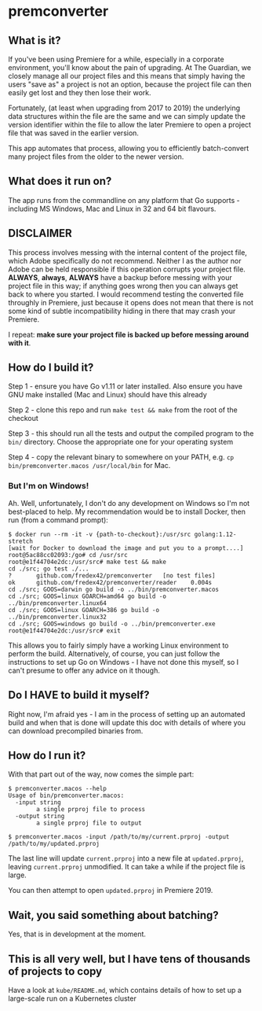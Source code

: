 # premconverter

## What is it?

If you've been using Premiere for a while, especially in a corporate environment, you'll know about the pain
of upgrading.  At The Guardian, we closely manage all our project files and this means that simply having
the users "save as" a project is not an option, because the project file can then easily get lost and they
then lose their work.

Fortunately, (at least when upgrading from 2017 to 2019) the underlying data structures within the file
are the same and we can simply update the version identifier within the file to allow the later Premiere
to open a project file that was saved in the earlier version.

This app automates that process, allowing you to efficiently batch-convert many project files from the older
to the newer version.

## What does it run on?

The app runs from the commandline on any platform that Go supports - including MS Windows, Mac and Linux in 32 and 64 bit flavours.

## DISCLAIMER

This process involves messing with the internal content of the project file, which Adobe specifically do not 
recommend.  Neither I as the author nor Adobe can be held responsible if this operation corrupts your
project file. **ALWAYS**, **always**, **ALWAYS** have a backup before messing with your project file in this
way; if anything goes wrong then you can always get back to where you started.
I would recommend testing the converted file throughly in Premiere, just because it opens does not mean
that there is not some kind of subtle incompatibility hiding in there that may crash your Premiere.

I repeat: **make sure your project file is backed up before messing around with it**.

## How do I build it?

Step 1 - ensure you have Go v1.11 or later installed. Also ensure you have GNU make installed (Mac and Linux)
should have this already

Step 2 - clone this repo and run `make test && make` from the root of the checkout

Step 3 - this should run all the tests and output the compiled program to the `bin/` directory. Choose the appropriate
one for your operating system

Step 4 - copy the relevant binary to somewhere on your PATH, e.g. `cp bin/premconverter.macos /usr/local/bin` for Mac.

### But I'm on Windows!

Ah.  Well, unfortunately, I don't do any development on Windows so I'm not best-placed to help.
My recommendation would be to install Docker, then run (from a command prompt):

```console
$ docker run --rm -it -v {path-to-checkout}:/usr/src golang:1.12-stretch
[wait for Docker to download the image and put you to a prompt....]
root@5ac88cc02093:/go# cd /usr/src
root@e1f44704e2dc:/usr/src# make test && make
cd ./src; go test ./...
?   	github.com/fredex42/premconverter	[no test files]
ok  	github.com/fredex42/premconverter/reader	0.004s
cd ./src; GOOS=darwin go build -o ../bin/premconverter.macos
cd ./src; GOOS=linux GOARCH=amd64 go build -o ../bin/premconverter.linux64
cd ./src; GOOS=linux GOARCH=386 go build -o ../bin/premconverter.linux32
cd ./src; GOOS=windows go build -o ../bin/premconverter.exe
root@e1f44704e2dc:/usr/src# exit
```

This allows you to fairly simply have a working Linux environment to perform the build.
Alternatively, of course, you can just follow the instructions to set up Go on Windows - I have not
done this myself, so I can't presume to offer any advice on it though.

## Do I HAVE to build it myself?

Right now, I'm afraid yes - I am in the process of setting up an automated build and when that is done will update
this doc with details of where you can download precompiled binaries from.

## How do I run it?

With that part out of the way, now comes the simple part:

```console
$ premconverter.macos --help
Usage of bin/premconverter.macos:
  -input string
    	a single prproj file to process
  -output string
    	a single prproj file to output
    	
$ premconverter.macos -input /path/to/my/current.prproj -output /path/to/my/updated.prproj
```
The last line will update `current.prproj` into a new file at `updated.prproj`, leaving `current.prproj`
unmodified.  It can take a while if the project file is large.

You can then attempt to open `updated.prproj` in Premiere 2019.

## Wait, you said something about batching?

Yes, that is in development at the moment.

## This is all very well, but I have tens of thousands of projects to copy

Have a look at `kube/README.md`, which contains details of how to set up a large-scale run on a Kubernetes cluster